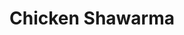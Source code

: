 ---
title: "Chicken Shawarma"
description: "Slices of warm chicken breast over lettuce, tomatoes, pickles & garlic sauce, wrapped in a pita"
price_s: "7.50"
price_l: "11.50"
price_lg: ""
weight: "2"
hidden: true
---